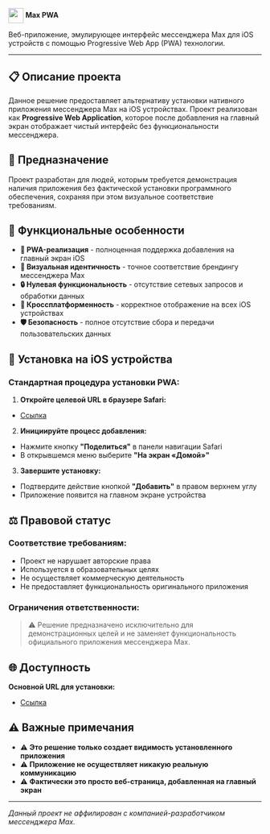 <img src="https://upload.wikimedia.org/wikipedia/commons/7/75/Max_logo_2025.png" width="30" style="vertical-align: middle;"> **Max PWA**

Веб-приложение, эмулирующее интерфейс мессенджера Max для iOS устройств с помощью Progressive Web App (PWA) технологии.

---

## 📋 Описание проекта

Данное решение предоставляет альтернативу установки нативного приложения мессенджера Max на iOS устройствах. Проект реализован как **Progressive Web Application**, которое после добавления на главный экран отображает чистый интерфейс без функциональности мессенджера.

## 🎯 Предназначение

Проект разработан для людей, которым требуется демонстрация наличия приложения без фактической установки программного обеспечения, сохраняя при этом визуальное соответствие требованиям.

## 🚀 Функциональные особенности

- **🔗 PWA-реализация** - полноценная поддержка добавления на главный экран iOS
- **🎨 Визуальная идентичность** - точное соответствие брендингу мессенджера Max  
- **🔒 Нулевая функциональность** - отсутствие сетевых запросов и обработки данных
- **📱 Кроссплатформенность** - корректное отображение на всех iOS устройствах
- **🛡️ Безопасность** - полное отсутствие сбора и передачи пользовательских данных

## 📱 Установка на iOS устройства

### **Стандартная процедура установки PWA:**

1. **Откройте целевой URL в браузере Safari:**

- [Ссылка](https://bobik147.github.io/max/web/)

2. **Инициируйте процесс добавления:**
- Нажмите кнопку **"Поделиться"** в панели навигации Safari
- В открывшемся меню выберите **"На экран «Домой»"**

3. **Завершите установку:**
- Подтвердите действие кнопкой **"Добавить"** в правом верхнем углу
- Приложение появится на главном экране устройства

## ⚖️ Правовой статус

### **Соответствие требованиям:**
- Проект не нарушает авторские права
- Используется в образовательных целях  
- Не осуществляет коммерческую деятельность
- Не предоставляет функциональность оригинального приложения

### **Ограничения ответственности:**
> ⚠️ Решение предназначено исключительно для демонстрационных целей и не заменяет функциональность официального приложения мессенджера Max.

## 🌐 Доступность

**Основной URL для установки:**

- [Ссылка](https://bobik147.github.io/max/web/)

## ⚠️ Важные примечания

- ⚠️ **Это решение только создает видимость установленного приложения**
- ⚠️ **Приложение не осуществляет никакую реальную коммуникацию**  
- ⚠️ **Фактически это просто веб-страница, добавленная на главный экран**

---

*Данный проект не аффилирован с компанией-разработчиком мессенджера Max.*
